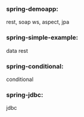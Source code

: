 ### spring-demoapp:
rest, soap ws, aspect, jpa

### spring-simple-example:
data rest

### spring-conditional:
conditional

### spring-jdbc:
jdbc
